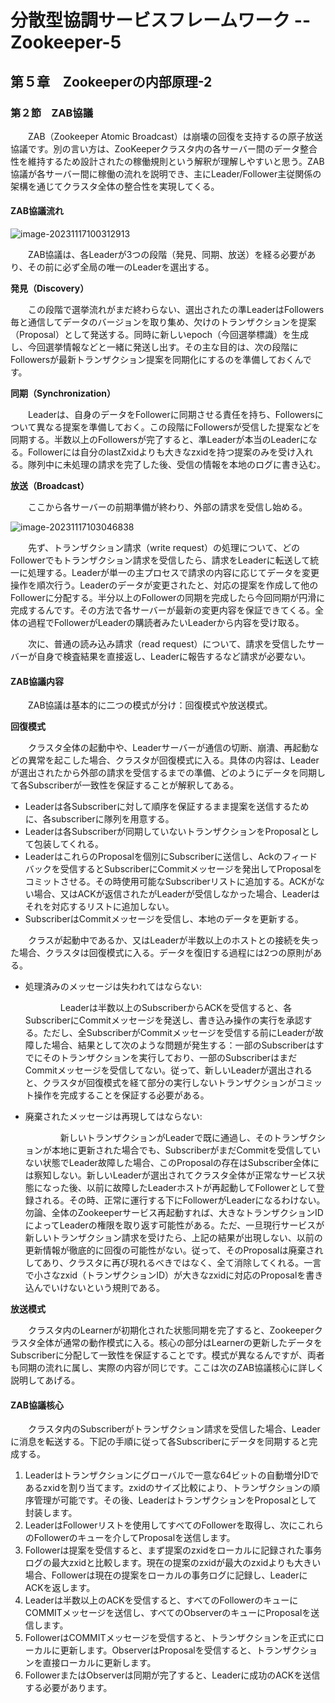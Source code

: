 # 分散型協調サービスフレームワーク -- Zookeeper-5

## 第５章　Zookeeperの内部原理-2

### 第２節　ZAB協議

　　ZAB（Zookeeper Atomic Broadcast）は崩壊の回復を支持するの原子放送協議です。別の言い方は、ZooKeeperクラスタ内の各サーバー間のデータ整合性を維持するため設計されたの稼働規則という解釈が理解しやすいと思う。ZAB協議が各サーバー間に稼働の流れを説明でき、主にLeader/Follower主従関係の架構を通じてクラスタ全体の整合性を実現してくる。

#### ZAB協議流れ

![image-20231117100312913](D:\OneDrive\picture\Typora\image-20231117100312913.png)

　　ZAB協議は、各Leaderが3つの段階（発見、同期、放送）を経る必要があり、その前に必ず全局の唯一のLeaderを選出する。

**発見（Discovery）**

　　この段階で選挙流れがまだ終わらない、選出されたの準LeaderはFollowers毎と通信してデータのバージョンを取り集め、欠けのトランザクションを提案（Proposal）として発送する。同時に新しいepoch（今回選挙標識）を生成し、今回選挙情報などと一緒に発送し出す。その主な目的は、次の段階にFollowersが最新トランザクション提案を同期化にするのを準備しておくんです。

**同期（Synchronization）**

　　Leaderは、自身のデータをFollowerに同期させる責任を持ち、Followersについて異なる提案を準備しておく。この段階にFollowersが受信した提案などを同期する。半数以上のFollowersが完了すると、準Leaderが本当のLeaderになる。Followerには自分のlastZxidよりも大きなzxidを持つ提案のみを受け入れる。隊列中に未処理の請求を完了した後、受信の情報を本地のログに書き込む。

**放送（Broadcast）**

　　ここから各サーバーの前期準備が終わり、外部の請求を受信し始める。

![image-20231117103046838](D:\OneDrive\picture\Typora\image-20231117103046838.png)

　　先ず、トランザクション請求（write request）の処理について、どのFollowerでもトランザクション請求を受信したら、請求をLeaderに転送して統一に処理する。Leaderが単一の主プロセスで請求の内容に応じてデータを変更操作を順次行う。Leaderのデータが変更されたと、対応の提案を作成して他のFollowerに分配する。半分以上のFollowerの同期を完成したら今回同期が円滑に完成するんです。その方法で各サーバーが最新の変更内容を保証できてくる。全体の過程でFollowerがLeaderの購読者みたいLeaderから内容を受け取る。

　　次に、普通の読み込み請求（read request）について、請求を受信したサーバーが自身で検査結果を直接返し、Leaderに報告するなど請求が必要ない。

#### ZAB協議内容

　　ZAB協議は基本的に二つの模式が分け：回復模式や放送模式。

**回復模式**

　　クラスタ全体の起動中や、Leaderサーバーが通信の切断、崩潰、再起動などの異常を起こした場合、クラスタが回復模式に入る。具体の内容は、Leaderが選出されたから外部の請求を受信するまでの準備、どのようにデータを同期して各Subscriberが一致性を保証することが解釈してある。

- Leaderは各Subscriberに対して順序を保証するまま提案を送信するために、各subscriberに隊列を用意する。
- Leaderは各Subscriberが同期していないトランザクションをProposalとして包装してくれる。
- LeaderはこれらのProposalを個別にSubscriberに送信し、Ackのフィードバックを受信するとSubscriberにCommitメッセージを発出してProposalをコミットさせる。その時使用可能なSubscriberリストに追加する。ACKがない場合、又はACKが返信されたがLeaderが受信しなかった場合、Leaderはそれを対応するリストに追加しない。
- SubscriberはCommitメッセージを受信し、本地のデータを更新する。

　　クラスが起動中であるか、又はLeaderが半数以上のホストとの接続を失った場合、クラスタは回復模式に入る。データを復旧する過程には2つの原則がある。

- 処理済みのメッセージは失われてはならない:

  　　　　Leaderは半数以上のSubscriberからACKを受信すると、各SubscriberにCommitメッセージを発送し、書き込み操作の実行を承認する。ただし、全SubscriberがCommitメッセージを受信する前にLeaderが故障した場合、結果として次のような問題が発生する：一部のSubscriberはすでにそのトランザクションを実行しており、一部のSubscriberはまだCommitメッセージを受信してない。従って、新しいLeaderが選出されると、クラスタが回復模式を経て部分の実行しないトランザクションがコミット操作を完成することを保証する必要がある。

- 廃棄されたメッセージは再現してはならない:

  　　　　新しいトランザクションがLeaderで既に通過し、そのトランザクションが本地に更新された場合でも、SubscriberがまだCommitを受信していない状態でLeader故障した場合、このProposalの存在はSubscriber全体には察知しない。新しいLeaderが選出されてクラスタ全体が正常なサービス状態になった後、以前に故障したLeaderホストが再起動してFollowerとして登録される。その時、正常に運行する下にFollowerがLeaderになるわけない。勿論、全体のZookeeperサービス再起動すれば、大きなトランザクションIDによってLeaderの権限を取り返す可能性がある。ただ、一旦現行サービスが新しいトランザクション請求を受けたら、上記の結果が出現しない、以前の更新情報が徹底的に回復の可能性がない。従って、そのProposalは廃棄されしてあり、クラスタに再び現れるべきではなく、全て消除してくれる。一言で小さなzxid（トランザクションID）が大きなzxidに対応のProposalを書き込んでいけないという規則である。

**放送模式**

　　クラスタ内のLearnerが初期化された状態同期を完了すると、Zookeeperクラスタ全体が通常の動作模式に入る。核心の部分はLearnerの更新したデータをSubscriberに分配して一致性を保証することです。模式が異なるんですが、両者も同期の流れに属し、実際の内容が同じです。ここは次のZAB協議核心に詳しく説明してあげる。

#### ZAB協議核心

　　クラスタ内のSubscriberがトランザクション請求を受信した場合、Leaderに消息を転送する。下記の手順に従って各Subscriberにデータを同期すると完成する。

1. Leaderはトランザクションにグローバルで一意な64ビットの自動増分IDであるzxidを割り当てます。zxidのサイズ比較により、トランザクションの順序管理が可能です。その後、LeaderはトランザクションをProposalとして封装します。
2. LeaderはFollowerリストを使用してすべてのFollowerを取得し、次にこれらのFollowerのキューを介してProposalを送信します。
3. Followerは提案を受信すると、まず提案のzxidをローカルに記録された事务ログの最大zxidと比較します。現在の提案のzxidが最大のzxidよりも大きい場合、Followerは現在の提案をローカルの事务ログに記録し、LeaderにACKを返します。
4. Leaderは半数以上のACKを受信すると、すべてのFollowerのキューにCOMMITメッセージを送信し、すべてのObserverのキューにProposalを送信します。
5. FollowerはCOMMITメッセージを受信すると、トランザクションを正式にローカルに更新します。ObserverはProposalを受信すると、トランザクションを直接ローカルに更新します。
6. FollowerまたはObserverは同期が完了すると、Leaderに成功のACKを送信する必要があります。
